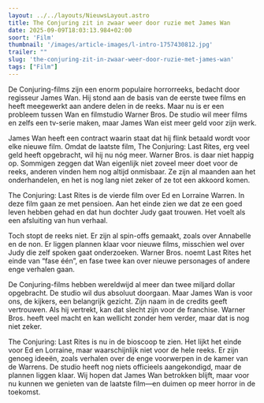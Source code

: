 ```yaml
---
layout: ../../layouts/NieuwsLayout.astro
title: The Conjuring zit in zwaar weer door ruzie met James Wan
date: 2025-09-09T18:03:13.984+02:00
soort: 'Film'
thumbnail: '/images/article-images/l-intro-1757430812.jpg'
trailer: ""
slug: 'the-conjuring-zit-in-zwaar-weer-door-ruzie-met-james-wan'
tags: ["Film"]
---
```


De Conjuring-films zijn een enorm populaire horrorreeks, bedacht door regisseur
James Wan. Hij stond aan de basis van de eerste twee films en heeft meegewerkt
aan andere delen in de reeks. Maar nu is er een probleem tussen Wan en
filmstudio Warner Bros. De studio wil meer films en zelfs een tv-serie maken,
maar James Wan eist meer geld voor zijn werk.

James Wan heeft een contract waarin staat dat hij flink betaald wordt voor elke
nieuwe film. Omdat de laatste film, The Conjuring: Last Rites, erg veel geld
heeft opgebracht, wil hij nu nóg meer. Warner Bros. is daar niet happig op.
Sommigen zeggen dat Wan eigenlijk niet zoveel meer doet voor de reeks, anderen
vinden hem nog altijd onmisbaar. Ze zijn al maanden aan het onderhandelen, en
het is nog lang niet zeker of ze tot een akkoord komen.

The Conjuring: Last Rites is de vierde film over Ed en Lorraine Warren. In deze
film gaan ze met pensioen. Aan het einde zien we dat ze een goed leven hebben
gehad en dat hun dochter Judy gaat trouwen. Het voelt als een afsluiting van hun
verhaal.

Toch stopt de reeks niet. Er zijn al spin-offs gemaakt, zoals over Annabelle en
de non. Er liggen plannen klaar voor nieuwe films, misschien wel over Judy die
zelf spoken gaat onderzoeken. Warner Bros. noemt Last Rites het einde van “fase
één”, en fase twee kan over nieuwe personages of andere enge verhalen gaan.

De Conjuring-films hebben wereldwijd al meer dan twee miljard dollar opgebracht.
De studio wil dus absoluut doorgaan. Maar James Wan is voor ons, de kijkers, een
belangrijk gezicht. Zijn naam in de credits geeft vertrouwen. Als hij vertrekt,
kan dat slecht zijn voor de franchise. Warner Bros. heeft veel macht en kan
wellicht zonder hem verder, maar dat is nog niet zeker.

The Conjuring: Last Rites is nu in de bioscoop te zien. Het lijkt het einde voor
Ed en Lorraine, maar waarschijnlijk niet voor de hele reeks. Er zijn genoeg
ideeën, zoals verhalen over de enge voorwerpen in de kamer van de Warrens. De
studio heeft nog niets officieels aangekondigd, maar de plannen liggen klaar.
Wij hopen dat James Wan betrokken blijft, maar voor nu kunnen we genieten van de
laatste film—en duimen op meer horror in de toekomst.